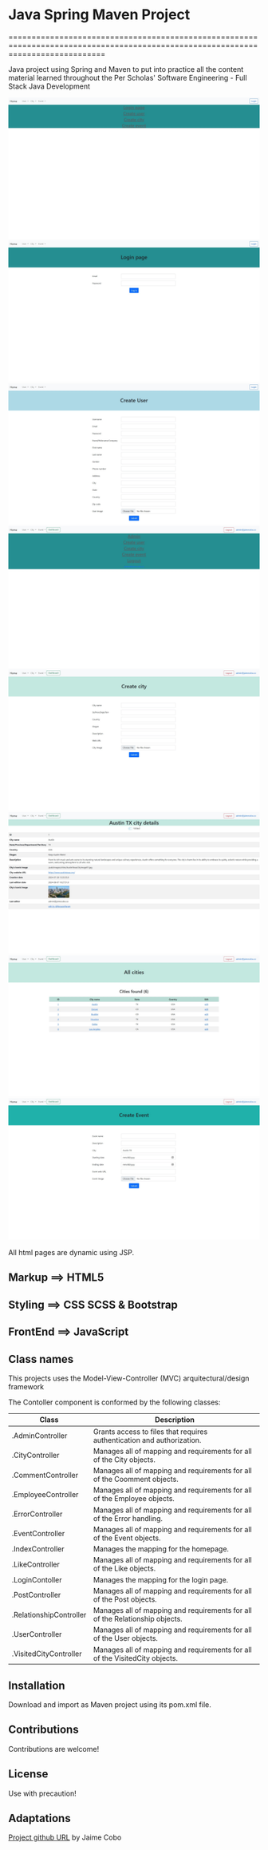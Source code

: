 # Java Spring Maven Project
=================================================================================================================================

Java project using Spring and Maven to put into practice all the content material 
learned throughout the Per Scholas' Software Engineering - Full Stack Java Development 

![screenshot](https://github.com/jaimecobo/JavaSpringMaven0724/blob/main/src/main/webapp/pub/images/readme/homepage.jpg)
![screenshot](https://github.com/jaimecobo/JavaSpringMaven0724/blob/main/src/main/webapp/pub/images/readme/loginPage.jpg)
![screenshot](https://github.com/jaimecobo/JavaSpringMaven0724/blob/main/src/main/webapp/pub/images/readme/createUser.jpg)
![screenshot](https://github.com/jaimecobo/JavaSpringMaven0724/blob/main/src/main/webapp/pub/images/readme/admiHomePage.jpg)
![screenshot](https://github.com/jaimecobo/JavaSpringMaven0724/blob/main/src/main/webapp/pub/images/readme/adminCreateCity.jpg)
![screenshot](https://github.com/jaimecobo/JavaSpringMaven0724/blob/main/src/main/webapp/pub/images/readme/cityAustin.jpg)
![screenshot](https://github.com/jaimecobo/JavaSpringMaven0724/blob/main/src/main/webapp/pub/images/readme/allCities.jpg)
![screenshot](https://github.com/jaimecobo/JavaSpringMaven0724/blob/main/src/main/webapp/pub/images/readme/adminCreateEvent.jpg)

All html pages are dynamic using JSP.

Markup ==> HTML5
----------------

Styling ==> CSS SCSS & Bootstrap
--------------------------------

FrontEnd ==> JavaScript
-----------------------


Class names
-----------

This projects uses the Model-View-Controller (MVC) arquitectural/design framework

The Contoller component is conformed by the following classes:

| Class                   | Description                                                                  |
| ------------------------|------------------------------------------------------------------------------|
| .AdminController        | Grants access to files that requires authentication and authorization.       |
| .CityController         | Manages all of mapping and requirements for all of the City objects.         |
| .CommentController      | Manages all of mapping and requirements for all of the Coomment objects.     |
| .EmployeeController     | Manages all of mapping and requirements for all of the Employee objects.     |
| .ErrorController        | Manages all of mapping and requirements for all of the Error handling.       |
| .EventController        | Manages all of mapping and requirements for all of the Event objects.        |
| .IndexController        | Manages the mapping for the homepage.                                        |
| .LikeController         | Manages all of mapping and requirements for all of the Like objects.         |
| .LoginContoller         | Manages the mapping for the login page.                                      |
| .PostController         | Manages all of mapping and requirements for all of the Post objects.         |
| .RelationshipController | Manages all of mapping and requirements for all of the Relationship objects. |
| .UserController         | Manages all of mapping and requirements for all of the User objects.         |
| .VisitedCityController  | Manages all of mapping and requirements for all of the VisitedCity objects.  |



Installation
------------

Download and  import as Maven project using its pom.xml file.


Contributions
-------------

Contributions are welcome!


License
-------

Use with precaution!


Adaptations
-----------

[Project github URL](https://github.com/jaimecobo/JavaSpringMaven0724) by Jaime Cobo
